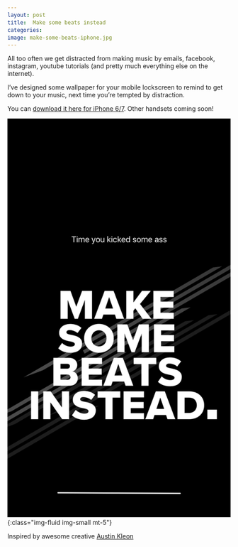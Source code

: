```yaml
---
layout: post
title:  Make some beats instead
categories: 
image: make-some-beats-iphone.jpg
---
```

All too often we get distracted from making music by emails, facebook, instagram, youtube tutorials (and pretty much everything else on the internet).

I’ve designed some wallpaper for your mobile lockscreen to remind to get down to your music, next time you’re tempted by distraction.

You can [download it here for iPhone 6/7](/assets/make-some-beats-instead-iphone.png). Other handsets coming soon!

![image-title-here](/assets/make-some-beats-instead-iphone.png){:class="img-fluid img-small mt-5"}

Inspired by awesome creative [Austin Kleon](http://austinkleon.com) 

